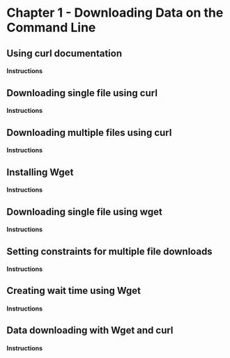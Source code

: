 # Chapter 1 - Downloading Data on the Command Line


## Using curl documentation

#### Instructions


## Downloading single file using curl

#### Instructions


## Downloading multiple files using curl

#### Instructions


## Installing Wget

#### Instructions


## Downloading single file using wget

#### Instructions


## Setting constraints for multiple file downloads

#### Instructions


## Creating wait time using Wget

#### Instructions


## Data downloading with Wget and curl

#### Instructions